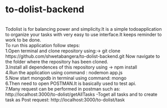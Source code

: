 # to-dolist-backend
<br>
Todolist is  for balancing power and simplicity.It is a simple todoapplication to organize your tasks with very easy to use interface.It keeps reminder to work to be done.<br>
To run this application follow steps:<br>
1.Open terminal and clone repository using:-> git clone https://github.com/shwetabangera/to-dolist-backend.git <br.
2.Press Enter to create your local clone.
<br>
Now navigate to the folder where the repository has been cloned.<br>
3.Install all dependences of this repository using ->
 npm install<br>
4.Run the application using command : nodemon app.js<br>
5.Now start mongodb in terminal using command: mongo<br>
6.Then need to open POSTMAN.It is basically used to test api.<br>
7.Many request can be performed in postman such as: http://localhost:3000/to-dolist/getAllTasks -Toget all tasks and to create task as Post request: http://localhost:3000/to-dolist/task<br>
